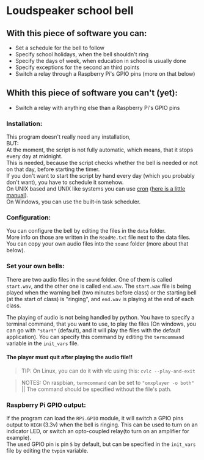 # Loudspeaker school bell

## With this piece of software you can:
* Set a schedule for the bell to follow
* Specify school holidays, when the bell shouldn't ring
* Specify the days of week, when education in school is usually done
* Specify exceptions for the second an third points
* Switch a relay through a Raspberry Pi's GPIO pins (more on that below)

## Whith this piece of software you can't (yet):
* Switch a relay with anything else than a Raspberry Pi's GPIO pins

### Installation:
This program doesn't really need any installation,    
BUT:    
At the moment, the script is not fully automatic, which means, that it stops every day at midnight.    
This is needed, because the script checks whether the bell is needed or not on that day, before starting the timer.   
If you don't want to start the script by hand every day (which you probably don't want), you have to schedule it somehow.    
On UNIX based and UNIX like systems you can use [cron](https://en.wikipedia.org/wiki/Cron) ([here is a little manual](https://www.raspberrypi.org/documentation/linux/usage/cron.md)).   
On Windows, you can use the built-in task scheduler.
### Configuration:
You can configure the bell by editing the files in the `data` folder.   
More info on those are written in the `ReadMe.txt` file next to the data files.   
You can copy your own audio files into the `sound` folder (more about that below).
### Set your own bells:
There are two audio files in the `sound` folder.
One of them is called `start.wav`, and the other one is called `end.wav`. The `start.wav` file is being played when the warning bell (two minutes before class) or the starting bell (at the start of class) is "ringing", and `end.wav` is playing at the end of each class.   

The playing of audio is not being handled by python. You have to specify a terminal command, that you want to use, to play the files (On windows, you can go with `"start"` (default), and it will play the files with the default application). You can specify this command by editing the `termcommand` variable in the `init_vars` file.   

#### The player must quit after playing the audio file!!
> TIP: On Linux, you can do it with vlc using this: `cvlc --play-and-exit`

> NOTES: On raspbian, `termcommand` can be set to `"omxplayer -o both"` || The command should be specified without the file's path.    

### Raspberry Pi GPIO output:
If the program can load the `RPi.GPIO` module, it will switch a GPIO pins output to `HIGH` (3.3v) when the bell is ringing. This can be used to turn on an indicator LED, or switch an opto-coupled relay(to turn on an amplifier for example).   
The used GPIO pin is pin `5` by default, but can be specified in the `init_vars` file by editing the `tvpin` variable.
